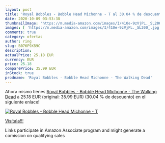 ```yaml
---
layout: post
title: 'Royal Bobbles - Bobble Head Michonne - T al 30.04 % de descuento'
date: 2020-10-09 03:53:38
thumbnailImage: 'https://m.media-amazon.com/images/I/410e-9zVjPL._SL200_.jpg'
images: [ 'https://m.media-amazon.com/images/I/410e-9zVjPL._SL200_.jpg' ]
comments: true
category: ofertas
author: ring
slug: B076F9XB9C
description:
actualPrice: 25.18 EUR
currency: EUR
price: 25.18
comparePrice: 35.99 EUR
inStock: true
prodname: 'Royal Bobbles - Bobble Head Michonne - The Walking Dead'
---
```


Ahora mismo tienes [Royal Bobbles - Bobble Head Michonne - The Walking Dead](https://www.amazon.fr/dp/B076F9XB9C/?tag=tolees0d-21) a 25.18 EUR (original: 35.99 EUR) (30.04 %  de descuento) en el siguiente enlace!

[![Royal Bobbles - Bobble Head Michonne - T](https://m.media-amazon.com/images/I/410e-9zVjPL._SL200_.jpg)](https://www.amazon.fr/dp/B076F9XB9C/?tag=tolees0d-21)

[Visítala!!!](https://www.amazon.fr/dp/B076F9XB9C/?tag=tolees0d-21)

Links participate in Amazon Associate program and might generate a comission on qualifying sales
